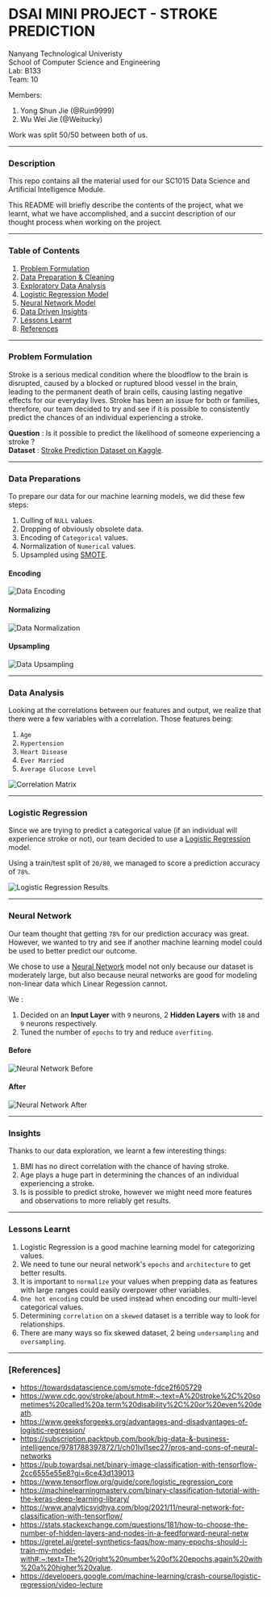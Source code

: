 # DSAI MINI PROJECT - STROKE PREDICTION

 Nanyang Technological Univeristy  
 School of Computer Science and Engineering  
 Lab: B133  
 Team: 10  

Members:
  1. Yong Shun Jie (@Ruin9999) 
  2. Wu Wei Jie (@Weitucky)
  
Work was split 50/50 between both of us. 

---
### Description 
This repo contains all the material used for our SC1015 Data Science and Artificial Intelligence Module.  

This README will briefly describe the contents of the project, what we learnt, what we have accomplished, and a succint description of our thought process when working on the project.

---
### Table of Contents
  1. [Problem Formulation](https://github.com/Ruin9999/stroke-prediction#Problem-Formulation)
  2. [Data Preparation & Cleaning](https://github.com/Ruin9999/stroke-prediction#Data-Preparations)
  3. [Exploratory Data Analysis](https://github.com/Ruin9999/stroke-prediction#Data-Analysis)
  4. [Logistic Regression Model](https://github.com/Ruin9999/stroke-prediction#Logistic-Regression)
  5. [Neural Network Model](https://github.com/Ruin9999/stroke-prediction#Neural-Network)
  6. [Data Driven Insights](https://github.com/Ruin9999/stroke-prediction#Insights)
  7. [Lessons Learnt](https://github.com/Ruin9999/stroke-prediction#Lessons-Learnt)
  8. [References](https://github.com/Ruin9999/stroke-prediction#References)

---
### Problem Formulation

Stroke is a serious medical condition where the bloodflow to the brain is disrupted, caused by a blocked or ruptured blood vessel in the brain, leading to the permanent death of brain cells, causing lasting negative effects for our everyday lives. Stroke has been an issue for both or families, therefore, our team decided to try and see if it is possible to consistently predict the chances of an individual experiencing a stroke.

**Question** : Is it possible to predict the likelihood of someone experiencing a stroke ?  
**Dataset** : [Stroke Prediction Dataset on Kaggle](https://www.kaggle.com/datasets/fedesoriano/stroke-prediction-dataset).

---
### Data Preparations
To prepare our data for our machine learning models, we did these few steps:
  1. Culling of `NULL` values.
  2. Dropping of obviously obsolete data.
  3. Encoding of `Categorical` values.
  4. Normalization of `Numerical` values.
  5. Upsampled using [SMOTE](https://towardsdatascience.com/smote-fdce2f605729).
 
#### Encoding
![Data Encoding](./images/encoding.png)
#### Normalizing
![Data Normalization](./images/normalization.png)
#### Upsampling
![Data Upsampling](./images/upsampling.png)

---
### Data Analysis
Looking at the correlations between our features and output, we realize that there were a few variables with a correlation. Those features being:
  1. `Age`
  2. `Hypertension`
  3. `Heart Disease`
  4. `Ever Married`
  5.  `Average Glucose Level`

![Correlation Matrix](./images/correlationmatrix.png)

---
### Logistic Regression
Since we are trying to predict a categorical value (if an individual will experience stroke or not), our team decided to use a [Logistic Regression](https://developers.google.com/machine-learning/crash-course/logistic-regression/video-lecture) model.

Using a train/test split of `20/80`, we managed to score a prediction accuracy of `78%`.

![Logistic Regression Results](./images/logisticregression.png)

---
### Neural Network
Our team thought that getting `78%` for our prediction accuracy was great. However, we wanted to try and see if another machine learning model could be used to better predict our outcome.

We chose to use a [Neural Network](https://machinelearningmastery.com/binary-classification-tutorial-with-the-keras-deep-learning-library/) model not only because our dataset is moderately large, but also because neural networks are good for modeling non-linear data which Linear Regession cannot.

We :
  1. Decided on an **Input Layer** with `9` neurons, 2 **Hidden Layers** with `18` and `9` neurons respectively.
  2. Tuned the number of `epochs` to try and reduce `overfiting`.

#### Before
![Neural Network Before](./images/epochsbefore.png)

#### After
![Neural Network After](./images/epochsafter.png)

---
### Insights
Thanks to our data exploration, we learnt a few interesting things: 
  1. BMI has no direct correlation with the chance of having stroke.
  2. Age plays a huge part in determining the chances of an individual experiencing a stroke.
  3. Is is possible to predict stroke, however we might need more features and observations to more reliably get results.

---
### Lessons Learnt
 1. Logistic Regression is a good machine learning model for categorizing values.
 2. We need to tune our neural network's `epochs` and `architecture` to get better results.
 3. It is important to `normalize` your values when prepping data as features with large ranges could easily overpower other variables.
 4. `One hot encoding` could be used instead when encoding our multi-level categorical values.
 5. Determining `correlation` on a `skewed` dataset is a terrible way to look for relationships.
 6. There are many ways so fix skewed dataset, 2 being `undersampling` and `oversampling`.  

---
### [References]
- https://towardsdatascience.com/smote-fdce2f605729
- https://www.cdc.gov/stroke/about.htm#:~:text=A%20stroke%2C%20sometimes%20called%20a,term%20disability%2C%20or%20even%20death.
- https://www.geeksforgeeks.org/advantages-and-disadvantages-of-logistic-regression/
- https://subscription.packtpub.com/book/big-data-&-business-intelligence/9781788397872/1/ch01lvl1sec27/pros-and-cons-of-neural-networks
- https://pub.towardsai.net/binary-image-classification-with-tensorflow-2cc6555e55e8?gi=6ce43d139013
- https://www.tensorflow.org/guide/core/logistic_regression_core
- https://machinelearningmastery.com/binary-classification-tutorial-with-the-keras-deep-learning-library/
- https://www.analyticsvidhya.com/blog/2021/11/neural-network-for-classification-with-tensorflow/
- https://stats.stackexchange.com/questions/181/how-to-choose-the-number-of-hidden-layers-and-nodes-in-a-feedforward-neural-netw
- https://gretel.ai/gretel-synthetics-faqs/how-many-epochs-should-i-train-my-model-with#:~:text=The%20right%20number%20of%20epochs,again%20with%20a%20higher%20value.
- https://developers.google.com/machine-learning/crash-course/logistic-regression/video-lecture
